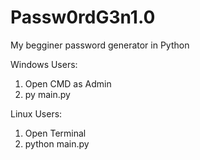 # Passw0rdG3n1.0
My begginer password generator in Python

Windows Users:
1. Open CMD as Admin 
2. py main.py

Linux Users:
1. Open Terminal
2. python main.py
